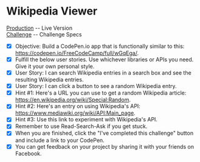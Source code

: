 # Wikipedia Viewer

[Production](http://www.mattstub.com/edu/fcc-frontend/intermediate/wikipedia) -- Live Version  
[Challenge](https://www.freecodecamp.org/challenges/build-a-wikipedia-viewer) -- Challenge Specs  

- [x] Objective: Build a CodePen.io app that is functionally similar to this: https://codepen.io/FreeCodeCamp/full/wGqEga/.
- [x] Fulfill the below user stories. Use whichever libraries or APIs you need. Give it your own personal style.
- [x] User Story: I can search Wikipedia entries in a search box and see the resulting Wikipedia entries.
- [x] User Story: I can click a button to see a random Wikipedia entry.
- [x] Hint #1: Here's a URL you can use to get a random Wikipedia article: https://en.wikipedia.org/wiki/Special:Random.
- [x] Hint #2: Here's an entry on using Wikipedia's API: https://www.mediawiki.org/wiki/API:Main_page.
- [x] Hint #3: Use this link to experiment with Wikipedia's API.
- [x] Remember to use Read-Search-Ask if you get stuck.
- [x] When you are finished, click the "I've completed this challenge" button and include a link to your CodePen.
- [x] You can get feedback on your project by sharing it with your friends on Facebook.
